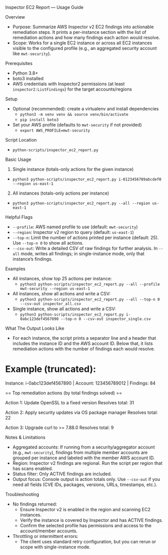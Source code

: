 Inspector EC2 Report — Usage Guide

Overview
- Purpose: Summarize AWS Inspector v2 EC2 findings into actionable remediation steps. It prints a per-instance section with the list of remediation actions and how many findings each action would resolve.
- Scope: Works for a single EC2 instance or across all EC2 instances visible to the configured profile (e.g., an aggregated security account like `mwt-security`).

Prerequisites
- Python 3.8+
- boto3 installed
- AWS credentials with Inspector2 permissions (at least `inspector2:ListFindings`) for the target accounts/regions

Setup
- Optional (recommended): create a virtualenv and install dependencies
  - `python3 -m venv venv && source venv/bin/activate`
  - `pip install boto3`
- Set your AWS profile (defaults to `mwt-security` if not provided)
  - `export AWS_PROFILE=mwt-security`

Script Location
- `python-scripts/inspector_ec2_report.py`

Basic Usage
1) Single instance (totals-only actions for the given instance)
- `python3 python-scripts/inspector_ec2_report.py i-0123456789abcdef0 --region us-east-1`

2) All instances (totals-only actions per instance)
- `python3 python-scripts/inspector_ec2_report.py --all --region us-east-1`

Helpful Flags
- `--profile`: AWS named profile to use (default: `mwt-security`)
- `--region`: Inspector v2 region to query (default: `us-east-1`)
- `--top-n`: Limit the number of actions printed per instance (default: 25). Use `--top-n 0` to show all actions.
- `--csv-out`: Write a detailed CSV of raw findings for further analysis. In `--all` mode, writes all findings; in single-instance mode, only that instance’s findings.

Examples
- All instances, show top 25 actions per instance:
  - `python3 python-scripts/inspector_ec2_report.py --all --profile mwt-security --region us-east-1`
- All instances, show all actions and write a CSV:
  - `python3 python-scripts/inspector_ec2_report.py --all --top-n 0 --csv-out inspector_all.csv`
- Single instance, show all actions and write a CSV:
  - `python3 python-scripts/inspector_ec2_report.py i-0abc123def4567890 --top-n 0 --csv-out inspector_single.csv`

What The Output Looks Like
- For each instance, the script prints a separator line and a header that includes the instance ID and the AWS account ID. Below that, it lists remediation actions with the number of findings each would resolve.

Example (truncated):
================================================================================
Instance: i-0abc123def4567890 | Account: 123456789012 | Findings: 84

== Top remediation actions (by total findings solved) ==

Action 1: Update OpenSSL to a fixed version
  Resolves total: 31

Action 2: Apply security updates via OS package manager
  Resolves total: 22

Action 3: Upgrade curl to >= 7.88.0
  Resolves total: 9

Notes & Limitations
- Aggregated accounts: If running from a security/aggregator account (e.g., `mwt-security`), findings from multiple member accounts are grouped per instance and labeled with the member AWS account ID.
- Region: Inspector v2 findings are regional. Run the script per region that has scans enabled.
- Status filter: Only ACTIVE findings are included.
- Output focus: Console output is action totals only. Use `--csv-out` if you need all fields (CVE IDs, packages, versions, URLs, timestamps, etc.).

Troubleshooting
- No findings returned:
  - Ensure Inspector v2 is enabled in the region and scanning EC2 instances.
  - Verify the instance is covered by Inspector and has ACTIVE findings.
  - Confirm the selected profile has permissions and access to the account/member accounts.
- Throttling or intermittent errors:
  - The client uses standard retry configuration, but you can rerun or scope with single-instance mode.

